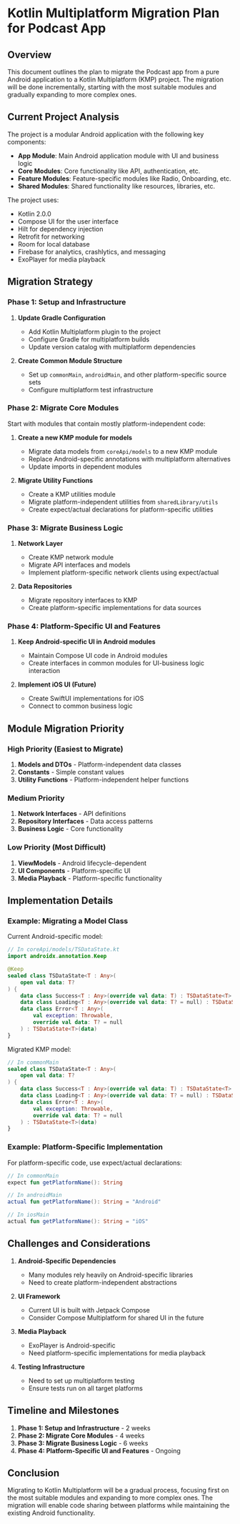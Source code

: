 # Kotlin Multiplatform Migration Plan for Podcast App

## Overview

This document outlines the plan to migrate the Podcast app from a pure Android application to a Kotlin Multiplatform (KMP) project. The migration will be done incrementally, starting with the most suitable modules and gradually expanding to more complex ones.

## Current Project Analysis

The project is a modular Android application with the following key components:

- **App Module**: Main Android application module with UI and business logic
- **Core Modules**: Core functionality like API, authentication, etc.
- **Feature Modules**: Feature-specific modules like Radio, Onboarding, etc.
- **Shared Modules**: Shared functionality like resources, libraries, etc.

The project uses:
- Kotlin 2.0.0
- Compose UI for the user interface
- Hilt for dependency injection
- Retrofit for networking
- Room for local database
- Firebase for analytics, crashlytics, and messaging
- ExoPlayer for media playback

## Migration Strategy

### Phase 1: Setup and Infrastructure

1. **Update Gradle Configuration**
   - Add Kotlin Multiplatform plugin to the project
   - Configure Gradle for multiplatform builds
   - Update version catalog with multiplatform dependencies

2. **Create Common Module Structure**
   - Set up `commonMain`, `androidMain`, and other platform-specific source sets
   - Configure multiplatform test infrastructure

### Phase 2: Migrate Core Modules

Start with modules that contain mostly platform-independent code:

1. **Create a new KMP module for models**
   - Migrate data models from `coreApi/models` to a new KMP module
   - Replace Android-specific annotations with multiplatform alternatives
   - Update imports in dependent modules

2. **Migrate Utility Functions**
   - Create a KMP utilities module
   - Migrate platform-independent utilities from `sharedLibrary/utils`
   - Create expect/actual declarations for platform-specific utilities

### Phase 3: Migrate Business Logic

1. **Network Layer**
   - Create KMP network module
   - Migrate API interfaces and models
   - Implement platform-specific network clients using expect/actual

2. **Data Repositories**
   - Migrate repository interfaces to KMP
   - Create platform-specific implementations for data sources

### Phase 4: Platform-Specific UI and Features

1. **Keep Android-specific UI in Android modules**
   - Maintain Compose UI code in Android modules
   - Create interfaces in common modules for UI-business logic interaction

2. **Implement iOS UI (Future)**
   - Create SwiftUI implementations for iOS
   - Connect to common business logic

## Module Migration Priority

### High Priority (Easiest to Migrate)
1. **Models and DTOs** - Platform-independent data classes
2. **Constants** - Simple constant values
3. **Utility Functions** - Platform-independent helper functions

### Medium Priority
1. **Network Interfaces** - API definitions
2. **Repository Interfaces** - Data access patterns
3. **Business Logic** - Core functionality

### Low Priority (Most Difficult)
1. **ViewModels** - Android lifecycle-dependent
2. **UI Components** - Platform-specific UI
3. **Media Playback** - Platform-specific functionality

## Implementation Details

### Example: Migrating a Model Class

Current Android-specific model:
```kotlin
// In coreApi/models/TSDataState.kt
import androidx.annotation.Keep

@Keep
sealed class TSDataState<T : Any>(
    open val data: T?
) {
    data class Success<T : Any>(override val data: T) : TSDataState<T>(data)
    data class Loading<T : Any>(override val data: T? = null) : TSDataState<T>(data)
    data class Error<T : Any>(
        val exception: Throwable,
        override val data: T? = null
    ) : TSDataState<T>(data)
}
```

Migrated KMP model:
```kotlin
// In commonMain
sealed class TSDataState<T : Any>(
    open val data: T?
) {
    data class Success<T : Any>(override val data: T) : TSDataState<T>(data)
    data class Loading<T : Any>(override val data: T? = null) : TSDataState<T>(data)
    data class Error<T : Any>(
        val exception: Throwable,
        override val data: T? = null
    ) : TSDataState<T>(data)
}
```

### Example: Platform-Specific Implementation

For platform-specific code, use expect/actual declarations:

```kotlin
// In commonMain
expect fun getPlatformName(): String

// In androidMain
actual fun getPlatformName(): String = "Android"

// In iosMain
actual fun getPlatformName(): String = "iOS"
```

## Challenges and Considerations

1. **Android-Specific Dependencies**
   - Many modules rely heavily on Android-specific libraries
   - Need to create platform-independent abstractions

2. **UI Framework**
   - Current UI is built with Jetpack Compose
   - Consider Compose Multiplatform for shared UI in the future

3. **Media Playback**
   - ExoPlayer is Android-specific
   - Need platform-specific implementations for media playback

4. **Testing Infrastructure**
   - Need to set up multiplatform testing
   - Ensure tests run on all target platforms

## Timeline and Milestones

1. **Phase 1: Setup and Infrastructure** - 2 weeks
2. **Phase 2: Migrate Core Modules** - 4 weeks
3. **Phase 3: Migrate Business Logic** - 6 weeks
4. **Phase 4: Platform-Specific UI and Features** - Ongoing

## Conclusion

Migrating to Kotlin Multiplatform will be a gradual process, focusing first on the most suitable modules and expanding to more complex ones. The migration will enable code sharing between platforms while maintaining the existing Android functionality.